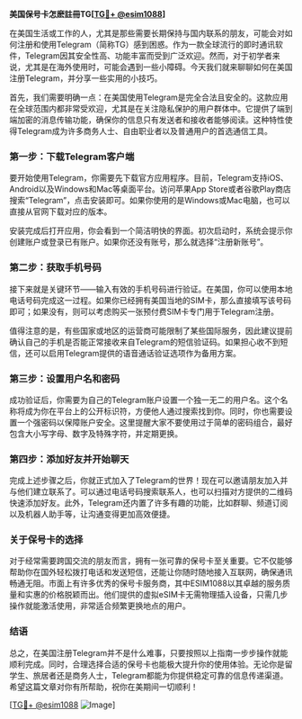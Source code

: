 **美国保号卡怎麽註冊TG[[TG💪+ @esim1088](https://t.me/s/esim1088)]**

在美国生活或工作的人，尤其是那些需要长期保持与国内联系的朋友，可能会对如何注册和使用Telegram（简称TG）感到困惑。作为一款全球流行的即时通讯软件，Telegram因其安全性高、功能丰富而受到广泛欢迎。然而，对于初学者来说，尤其是在海外使用时，可能会遇到一些小障碍。今天我们就来聊聊如何在美国注册Telegram，并分享一些实用的小技巧。

首先，我们需要明确一点：在美国使用Telegram是完全合法且安全的。这款应用在全球范围内都非常受欢迎，尤其是在关注隐私保护的用户群体中。它提供了端到端加密的消息传输功能，确保你的信息只有发送者和接收者能够阅读。这种特性使得Telegram成为许多商务人士、自由职业者以及普通用户的首选通信工具。

### **第一步：下载Telegram客户端**

要开始使用Telegram，你需要先下载官方应用程序。目前，Telegram支持iOS、Android以及Windows和Mac等桌面平台。访问苹果App Store或者谷歌Play商店搜索“Telegram”，点击安装即可。如果你使用的是Windows或Mac电脑，也可以直接从官网下载对应的版本。

安装完成后打开应用，你会看到一个简洁明快的界面。初次启动时，系统会提示你创建账户或登录已有账户。如果你还没有账号，那么就选择“注册新账号”。

### **第二步：获取手机号码**

接下来就是关键环节——输入有效的手机号码进行验证。在美国，你可以使用本地电话号码完成这一过程。如果你已经拥有美国当地的SIM卡，那么直接填写该号码即可；如果没有，则可以考虑购买一张预付费SIM卡专门用于Telegram注册。

值得注意的是，有些国家或地区的运营商可能限制了某些国际服务，因此建议提前确认自己的手机是否能正常接收来自Telegram的短信验证码。如果担心收不到短信，还可以启用Telegram提供的语音通话验证选项作为备用方案。

### **第三步：设置用户名和密码**

成功验证后，你需要为自己的Telegram账户设置一个独一无二的用户名。这个名称将成为你在平台上的公开标识符，方便他人通过搜索找到你。同时，你也需要设置一个强密码以保障账户安全。这里提醒大家不要使用过于简单的密码组合，最好包含大小写字母、数字及特殊字符，并定期更换。

### **第四步：添加好友并开始聊天**

完成上述步骤之后，你就正式加入了Telegram的世界！现在可以邀请朋友加入并与他们建立联系了。可以通过电话号码搜索联系人，也可以扫描对方提供的二维码快速添加好友。此外，Telegram还内置了许多有趣的功能，比如群聊、频道订阅以及机器人助手等，让沟通变得更加高效便捷。

### **关于保号卡的选择**

对于经常需要跨国交流的朋友而言，拥有一张可靠的保号卡至关重要。它不仅能够帮助你在国外轻松拨打电话和发送短信，还能让你随时随地接入互联网，确保通讯畅通无阻。市面上有许多优秀的保号卡服务商，其中ESIM1088以其卓越的服务质量和实惠的价格脱颖而出。他们提供的虚拟eSIM卡无需物理插入设备，只需几步操作就能激活使用，非常适合频繁更换地点的用户。

### **结语**

总之，在美国注册Telegram并不是什么难事，只要按照以上指南一步步操作就能顺利完成。同时，合理选择合适的保号卡也能极大提升你的使用体验。无论你是留学生、旅居者还是商务人士，Telegram都能为你提供稳定可靠的信息传递渠道。希望这篇文章对你有所帮助，祝你在美期间一切顺利！

[[TG💪+ @esim1088](https://t.me/s/esim1088) ![Image](https://i.postimg.cc/4NQfJmqS/Snipaste-2025-05-13-00-14-12.png)]